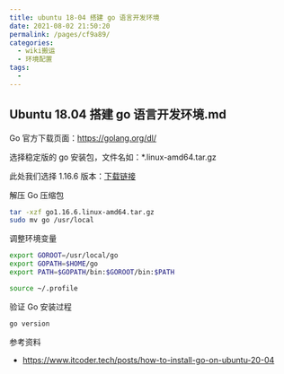 ```yaml
---
title: ubuntu 18-04 搭建 go 语言开发环境
date: 2021-08-02 21:50:20
permalink: /pages/cf9a89/
categories:
  - wiki搬运
  - 环境配置
tags:
  - 
---
```

## Ubuntu 18.04 搭建 go 语言开发环境.md



Go 官方下载页面：https://golang.org/dl/

选择稳定版的 go 安装包，文件名如：*.linux-amd64.tar.gz 

此处我们选择 1.16.6 版本：[下载链接](https://golang.org/dl/go1.16.6.linux-amd64.tar.gz)

解压 Go 压缩包

```bash
tar -xzf go1.16.6.linux-amd64.tar.gz
sudo mv go /usr/local
```

调整环境变量

```bash
export GOROOT=/usr/local/go
export GOPATH=$HOME/go
export PATH=$GOPATH/bin:$GOROOT/bin:$PATH

source ~/.profile
```

验证 Go 安装过程

```bash
go version
```

参考资料

- https://www.itcoder.tech/posts/how-to-install-go-on-ubuntu-20-04

